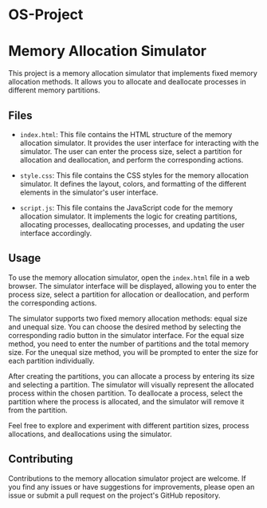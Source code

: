 # OS-Project

# Memory Allocation Simulator

This project is a memory allocation simulator that implements fixed memory allocation methods. It allows you to allocate and deallocate processes in different memory partitions.

## Files

- `index.html`: This file contains the HTML structure of the memory allocation simulator. It provides the user interface for interacting with the simulator. The user can enter the process size, select a partition for allocation and deallocation, and perform the corresponding actions.

- `style.css`: This file contains the CSS styles for the memory allocation simulator. It defines the layout, colors, and formatting of the different elements in the simulator's user interface.

- `script.js`: This file contains the JavaScript code for the memory allocation simulator. It implements the logic for creating partitions, allocating processes, deallocating processes, and updating the user interface accordingly.

## Usage

To use the memory allocation simulator, open the `index.html` file in a web browser. The simulator interface will be displayed, allowing you to enter the process size, select a partition for allocation or deallocation, and perform the corresponding actions.

The simulator supports two fixed memory allocation methods: equal size and unequal size. You can choose the desired method by selecting the corresponding radio button in the simulator interface. For the equal size method, you need to enter the number of partitions and the total memory size. For the unequal size method, you will be prompted to enter the size for each partition individually.

After creating the partitions, you can allocate a process by entering its size and selecting a partition. The simulator will visually represent the allocated process within the chosen partition. To deallocate a process, select the partition where the process is allocated, and the simulator will remove it from the partition.

Feel free to explore and experiment with different partition sizes, process allocations, and deallocations using the simulator.

## Contributing

Contributions to the memory allocation simulator project are welcome. If you find any issues or have suggestions for improvements, please open an issue or submit a pull request on the project's GitHub repository.
